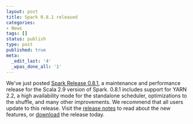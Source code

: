 ```yaml
---
layout: post
title: Spark 0.8.1 released
categories:
- News
tags: []
status: publish
type: post
published: true
meta:
  _edit_last: '4'
  _wpas_done_all: '1'
---
```

We've just posted <a href="{{site.url}}releases/spark-release-0-8-1.html" title="Spark Release 0.8.1">Spark Release 0.8.1</a>, a maintenance and performance release for the Scala 2.9 version of Spark. 0.8.1 includes support for YARN 2.2, a high availability mode for the standalone scheduler, optimizations to the shuffle, and many other improvements. We recommend that all users update to this release. Visit the <a href="{{site.url}}releases/spark-release-0-8-1.html" title="Spark Release 0.8.1">release notes</a> to read about the new features, or <a href="{{site.url}}downloads.html">download</a> the release today.
